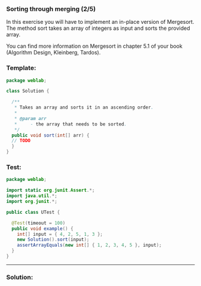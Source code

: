 ### Sorting through merging (2/5)

In this exercise you will have to implement an in-place version of Mergesort. The method sort takes an array of integers as input and sorts the provided array.

You can find more information on Mergesort in chapter 5.1 of your book (Algorithm Design, Kleinberg, Tardos).

### Template:
```java
package weblab;

class Solution {

  /**
   * Takes an array and sorts it in an ascending order.
   *
   * @param arr
   *     - the array that needs to be sorted.
   */
  public void sort(int[] arr) {
  // TODO
  }
}
```

### Test:
```java
package weblab;

import static org.junit.Assert.*;
import java.util.*;
import org.junit.*;

public class UTest {

  @Test(timeout = 100)
  public void example() {
    int[] input = { 4, 2, 5, 1, 3 };
    new Solution().sort(input);
    assertArrayEquals(new int[] { 1, 2, 3, 4, 5 }, input);
  }
}
```

___________________________________________________________________________________________________________________________

### Solution:
```java

```
